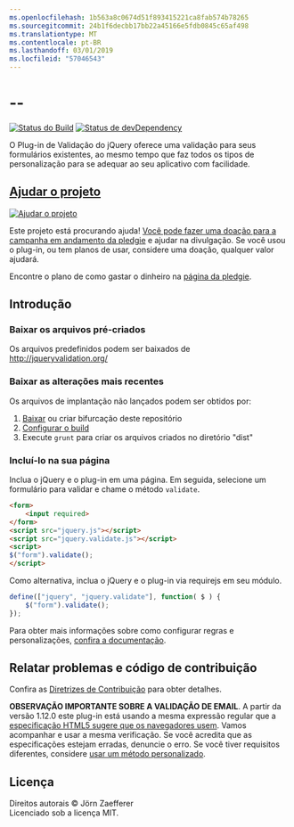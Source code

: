 ```yaml
---
ms.openlocfilehash: 1b563a8c0674d51f893415221ca8fab574b78265
ms.sourcegitcommit: 24b1f6decbb17bb22a45166e5fdb0845c65af498
ms.translationtype: MT
ms.contentlocale: pt-BR
ms.lasthandoff: 03/01/2019
ms.locfileid: "57046543"
---
```

<a name="--"></a>--
================================

[![Status do Build](https://secure.travis-ci.org/jzaefferer/jquery-validation.png)](http://travis-ci.org/jzaefferer/jquery-validation)
[![Status de devDependency](https://david-dm.org/jzaefferer/jquery-validation/dev-status.png?theme=shields.io)](https://david-dm.org/jzaefferer/jquery-validation#info=devDependencies)

O Plug-in de Validação do jQuery oferece uma validação para seus formulários existentes, ao mesmo tempo que faz todos os tipos de personalização para se adequar ao seu aplicativo com facilidade.

## <a name="help-the-projecthttppledgiecomcampaigns18159"></a>[Ajudar o projeto](http://pledgie.com/campaigns/18159)

[![Ajudar o projeto](http://www.pledgie.com/campaigns/18159.png?skin_name=chrome)](http://pledgie.com/campaigns/18159)

Este projeto está procurando ajuda! [Você pode fazer uma doação para a campanha em andamento da pledgie](http://pledgie.com/campaigns/18159) e ajudar na divulgação. Se você usou o plug-in, ou tem planos de usar, considere uma doação, qualquer valor ajudará.

Encontre o plano de como gastar o dinheiro na [página da pledgie](http://pledgie.com/campaigns/18159).

## <a name="get-started"></a>Introdução

### <a name="downloading-the-prebuilt-files"></a>Baixar os arquivos pré-criados

Os arquivos predefinidos podem ser baixados de http://jqueryvalidation.org/

### <a name="downloading-the-latest-changes"></a>Baixar as alterações mais recentes

Os arquivos de implantação não lançados podem ser obtidos por:

 1. [Baixar](https://github.com/jzaefferer/jquery-validation/archive/master.zip) ou criar bifurcação deste repositório
 2. [Configurar o build](CONTRIBUTING.md#build-setup)
 3. Execute `grunt` para criar os arquivos criados no diretório "dist"

### <a name="including-it-on-your-page"></a>Incluí-lo na sua página

Inclua o jQuery e o plug-in em uma página. Em seguida, selecione um formulário para validar e chame o método `validate`.

```html
<form>
    <input required>
</form>
<script src="jquery.js"></script>
<script src="jquery.validate.js"></script>
<script>
$("form").validate();
</script>
```

Como alternativa, inclua o jQuery e o plug-in via requirejs em seu módulo.

```js
define(["jquery", "jquery.validate"], function( $ ) {
    $("form").validate();
});
```

Para obter mais informações sobre como configurar regras e personalizações, [confira a documentação](http://jqueryvalidation.org/documentation/).

## <a name="reporting-issues-and-contributing-code"></a>Relatar problemas e código de contribuição

Confira as [Diretrizes de Contribuição](CONTRIBUTING.md) para obter detalhes.

**OBSERVAÇÃO IMPORTANTE SOBRE A VALIDAÇÃO DE EMAIL**. A partir da versão 1.12.0 este plug-in está usando a mesma expressão regular que a [especificação HTML5 sugere que os navegadores usem](https://html.spec.whatwg.org/multipage/forms.html#valid-e-mail-address). Vamos acompanhar e usar a mesma verificação. Se você acredita que as especificações estejam erradas, denuncie o erro. Se você tiver requisitos diferentes, considere [usar um método personalizado](http://jqueryvalidation.org/jQuery.validator.addMethod/).

## <a name="license"></a>Licença
Direitos autorais &copy; Jörn Zaefferer<br>
Licenciado sob a licença MIT.
